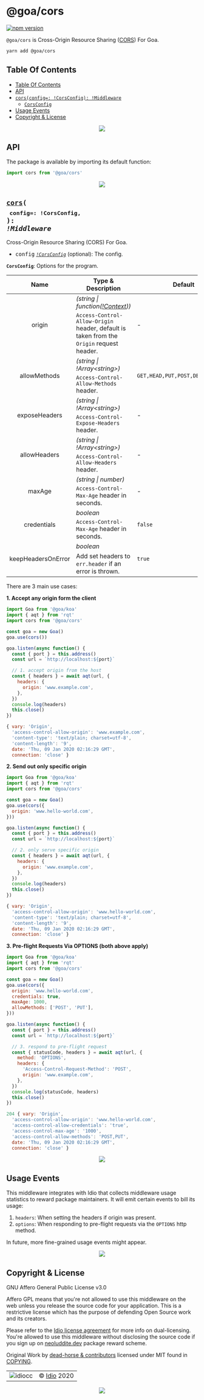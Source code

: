 # @goa/cors

[![npm version](https://badge.fury.io/js/%40goa%2Fcors.svg)](https://www.npmjs.com/package/@goa/cors)

`@goa/cors` is Cross-Origin Resource Sharing ([CORS](https://developer.mozilla.org/en/docs/Web/HTTP/Access_control_CORS)) For Goa.

```sh
yarn add @goa/cors
```

## Table Of Contents

- [Table Of Contents](#table-of-contents)
- [API](#api)
- [`cors(config=: !CorsConfig): !Middleware`](#corsconfig-corsconfig-middleware)
  * [`CorsConfig`](#type-corsconfig)
- [Usage Events](#usage-events)
- [Copyright & License](#copyright--license)

<p align="center"><a href="#table-of-contents">
  <img src="/.documentary/section-breaks/0.svg?sanitize=true">
</a></p>


## API

The package is available by importing its default function:

```js
import cors from '@goa/cors'
```

<p align="center"><a href="#table-of-contents">
  <img src="/.documentary/section-breaks/1.svg?sanitize=true">
</a></p>

## <code><ins>cors</ins>(</code><sub><br/>&nbsp;&nbsp;`config=: !CorsConfig,`<br/></sub><code>): <i>!Middleware</i></code>
Cross-Origin Resource Sharing (CORS) For Goa.

 - <kbd>config</kbd> <em><code><a href="#type-corsconfig" title="Options for the program.">!CorsConfig</a></code></em> (optional): The config.

__<a name="type-corsconfig">`CorsConfig`</a>__: Options for the program.
<table>
 <thead><tr>
  <th>Name</th>
  <th>Type &amp; Description</th>
  <th>Default</th>
 </tr></thead>
 <tr>
  <td rowSpan="3" align="center">origin</td>
  <td><em>(string | function(<a href="https://github.com/idiocc/goa/wiki/Context#type-context" title="The context object for each request.">!Context</a>))</em></td>
  <td rowSpan="3">-</td>
 </tr>
 <tr></tr>
 <tr>
  <td>
   <code>Access-Control-Allow-Origin</code> header, default is taken from the <code>Origin</code> request header.
  </td>
 </tr>
 <tr>
  <td rowSpan="3" align="center">allowMethods</td>
  <td><em>(string | !Array&lt;string&gt;)</em></td>
  <td rowSpan="3"><code>GET,HEAD,PUT,POST,DELETE,PATCH</code></td>
 </tr>
 <tr></tr>
 <tr>
  <td>
   <code>Access-Control-Allow-Methods</code> header.
  </td>
 </tr>
 <tr>
  <td rowSpan="3" align="center">exposeHeaders</td>
  <td><em>(string | !Array&lt;string&gt;)</em></td>
  <td rowSpan="3">-</td>
 </tr>
 <tr></tr>
 <tr>
  <td>
   <code>Access-Control-Expose-Headers</code> header.
  </td>
 </tr>
 <tr>
  <td rowSpan="3" align="center">allowHeaders</td>
  <td><em>(string | !Array&lt;string&gt;)</em></td>
  <td rowSpan="3">-</td>
 </tr>
 <tr></tr>
 <tr>
  <td>
   <code>Access-Control-Allow-Headers</code> header.
  </td>
 </tr>
 <tr>
  <td rowSpan="3" align="center">maxAge</td>
  <td><em>(string | number)</em></td>
  <td rowSpan="3">-</td>
 </tr>
 <tr></tr>
 <tr>
  <td>
   <code>Access-Control-Max-Age</code> header in seconds.
  </td>
 </tr>
 <tr>
  <td rowSpan="3" align="center">credentials</td>
  <td><em>boolean</em></td>
  <td rowSpan="3"><code>false</code></td>
 </tr>
 <tr></tr>
 <tr>
  <td>
   <code>Access-Control-Max-Age</code> header in seconds.
  </td>
 </tr>
 <tr>
  <td rowSpan="3" align="center">keepHeadersOnError</td>
  <td><em>boolean</em></td>
  <td rowSpan="3"><code>true</code></td>
 </tr>
 <tr></tr>
 <tr>
  <td>
   Add set headers to <code>err.header</code> if an error is thrown.
  </td>
 </tr>
</table>

There are 3 main use cases:

**1. Accept any origin form the client**

```js
import Goa from '@goa/koa'
import { aqt } from 'rqt'
import cors from '@goa/cors'

const goa = new Goa()
goa.use(cors())

goa.listen(async function() {
  const { port } = this.address()
  const url = `http://localhost:${port}`

  // 1. accept origin from the host
  const { headers } = await aqt(url, {
    headers: {
      origin: 'www.example.com',
    },
  })
  console.log(headers)
  this.close()
})
```
```js
{ vary: 'Origin',
  'access-control-allow-origin': 'www.example.com',
  'content-type': 'text/plain; charset=utf-8',
  'content-length': '9',
  date: 'Thu, 09 Jan 2020 02:16:29 GMT',
  connection: 'close' }
```

**2. Send out only specific origin**

```js
import Goa from '@goa/koa'
import { aqt } from 'rqt'
import cors from '@goa/cors'

const goa = new Goa()
goa.use(cors({
  origin: 'www.hello-world.com',
}))

goa.listen(async function() {
  const { port } = this.address()
  const url = `http://localhost:${port}`

  // 2. only serve specific origin
  const { headers } = await aqt(url, {
    headers: {
      origin: 'www.example.com',
    },
  })
  console.log(headers)
  this.close()
})
```
```js
{ vary: 'Origin',
  'access-control-allow-origin': 'www.hello-world.com',
  'content-type': 'text/plain; charset=utf-8',
  'content-length': '9',
  date: 'Thu, 09 Jan 2020 02:16:29 GMT',
  connection: 'close' }
```

**3. Pre-flight Requests Via OPTIONS (both above apply)**

```js
import Goa from '@goa/koa'
import { aqt } from 'rqt'
import cors from '@goa/cors'

const goa = new Goa()
goa.use(cors({
  origin: 'www.hello-world.com',
  credentials: true,
  maxAge: 1000,
  allowMethods: ['POST', 'PUT'],
}))

goa.listen(async function() {
  const { port } = this.address()
  const url = `http://localhost:${port}`

  // 3. respond to pre-flight request
  const { statusCode, headers } = await aqt(url, {
    method: 'OPTIONS',
    headers: {
      'Access-Control-Request-Method': 'POST',
      origin: 'www.example.com',
    },
  })
  console.log(statusCode, headers)
  this.close()
})
```
```js
204 { vary: 'Origin',
  'access-control-allow-origin': 'www.hello-world.com',
  'access-control-allow-credentials': 'true',
  'access-control-max-age': '1000',
  'access-control-allow-methods': 'POST,PUT',
  date: 'Thu, 09 Jan 2020 02:16:29 GMT',
  connection: 'close' }
```

<p align="center"><a href="#table-of-contents">
  <img src="/.documentary/section-breaks/2.svg?sanitize=true">
</a></p>

## Usage Events

This middleware integrates with Idio that collects middleware usage statistics to reward package maintainers. It will emit certain events to bill its usage:

1. `headers`: When setting the headers if origin was present.
1. `options`: When responding to pre-flight requests via the `OPTIONS` http method.

In future, more fine-grained usage events might appear.

<p align="center"><a href="#table-of-contents">
  <img src="/.documentary/section-breaks/3.svg?sanitize=true">
</a></p>

## Copyright & License

GNU Affero General Public License v3.0

Affero GPL means that you're not allowed to use this middleware on the web unless you release the source code for your application. This is a restrictive license which has the purpose of defending Open Source work and its creators.

Please refer to the [Idio license agreement](https://github.com/idiocc/idio#copyright--license) for more info on dual-licensing. You're allowed to use this middleware without disclosing the source code if you sign up on [neoluddite.dev](https://neoluddite.dev) package reward scheme.

Original Work by [dead-horse & contributors](https://github.com/koajs/cors) licensed under MIT found in [COPYING](COPYING).

<table>
  <tr><td><img src="https://avatars3.githubusercontent.com/u/40834161?s=100" alt="idiocc"></td><td>© <a href="https://www.idio.cc">Idio</a> 2020</td></tr>
</table>

<p align="center"><a href="#table-of-contents">
  <img src="/.documentary/section-breaks/-1.svg?sanitize=true">
</a></p>